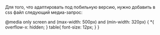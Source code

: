 Для того, что адаптировать под побильную версию, нужно добавить в css файл следующий медиа-запрос:

@media only screen and (max-width: 500px) and (min-width: 320px) {
  *{
    overflow-x: hidden;
  }
    table{
      font-size: 12px;
     }
}
                